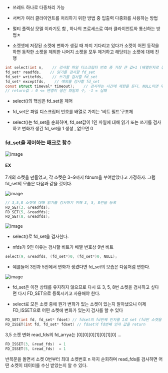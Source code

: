 
- 쓰레드 하나로 다중처리 가능

- 서버가 여러 클라이언트를 처리하기 위한 방법 중 입출력 다중화를 사용하는 방법

- 멀티 플렉싱 모델 이라기도 함 , 하나의 프로세스로 여러 클라이언트와 통신하는 방법ㅊ

- 소켓셋에 저장된 소켓에 변화가 생길 때 까지 기다리고 있다가 소켓이 어떤 동작을 하면 동작한 소켓을 제외한 나머지 소켓을 모두 제거하고 해당되는 소켓에 대해 진행



```c
int select(int n,    // 검사할 파일 디스크립터 번호 중 가장 큰 값+1 (배열인자로 접근하기 때문에)
fd_set* readfds,    // 읽기를 검사할 fd_set
fd_set* writefds,    // 쓰기를 검사할 fd_set
fd_set* exceptfds,    // 예외를 검사할 fd_set
const struct timeval* timeout);    // 검사하는 시간에 제한을 둔다. NULL이면 무한정 대기한다.
// return값 : 0 <= 변경이 생긴 파일의 수, -1 = 실패
```


- select()의 핵심은 fd_set을 제어

- fd_set은 파일 디스크립터 번호를 배열로 가지는 '비트 필드'구조체

- select()는 fd_set을 순회하며, fd_set값이 1인 파일에 대해 읽기 또는 쓰기를 검사하고 변화가 생긴 fd_set을 1 생성 , 없으면 0

### fd_set을 제어하는 매크로 함수

![image](https://user-images.githubusercontent.com/54939319/203883234-44d4b1c2-5524-4091-9263-212f4bc922af.png)

#### EX

7개의 소켓을 만들었고, 각 소켓은 3~9까지 fdnum을 부여받았다고 가정하자. 그럼 fd_set의 모습은 다음과 같을 것이다.

![image](https://user-images.githubusercontent.com/54939319/203883513-51cfc9c3-5223-44a7-a124-277dc69c1f8b.png)

```c
// 3,5,8 소켓에 대해 읽기를 검사하기 위해 3, 5, 8번을 등록
FD_SET(3, &readfds);
FD_SET(5, &readfds);
FD_SET(8, &readfds);


```

![image](https://user-images.githubusercontent.com/54939319/203883649-a0d22277-cfef-40c3-8e34-03bfbb22ae4b.png)

- select()로 fd_set을 검사한다.

- nfds가 9인 이유는 검사할 비트가 배열 번호상 9번 비트


```c
select(9, &readfds, (fd_set*)0, (fd_set*)0, NULL);
```

- 예를들어 3번과 5번에서 변화가 생겼다면 fd_set의 모습은 다음처럼 변한다.

![image](https://user-images.githubusercontent.com/54939319/203883756-855fe5c9-313a-4a54-824b-b77745dfa110.png)

- fd_set은 이전 상태를 유지하지 않으므로 다시 또 3, 5, 8번 소켓을 검사하고 싶다면 다시 FD_SET으로 등록시키고 사용해야 한다. 

- select로 모든 소켓 중에 뭔가 변화가 있는 소켓이 있는지 알아냈으니 이제 FD_ISSET으로 어떤 소켓에 변화가 있는지 검사를 할 수 있다

```c
FD_SET(int fd, fd_set* fdset) // fdset의 fd번째 인자를 1로 set (fd번 소켓을 1로 올린다는 소리)
FD_ISSET(int fd, fd_set* fdset) // fdset의 fd번째 인자 값을 return
```

3,5 소켓 변화 read_fds의 fd_arrya는 [0][0][0][1][0][1][0] ...
```c
FD_ISSET(3, &read_fds)  = 1
FD_ISSET(5, &read_fds)  = 1
```

반복문을 돌면서 소켓 0번부터 최대 소켓번호 n 까지 순회하며 read_fds를 검사하면 어떤 소켓이 데이터를 수신 받았는지 알 수 있다.
